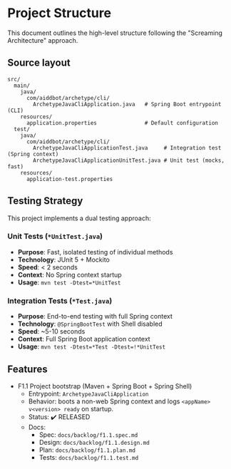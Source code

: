 # Project Structure

This document outlines the high-level structure following the "Screaming Architecture" approach.

## Source layout

```
src/
  main/
    java/
      com/aiddbot/archetype/cli/
        ArchetypeJavaCliApplication.java   # Spring Boot entrypoint (CLI)
    resources/
      application.properties               # Default configuration
  test/
    java/
      com/aiddbot/archetype/cli/
        ArchetypeJavaCliApplicationTest.java     # Integration test (Spring context)
        ArchetypeJavaCliApplicationUnitTest.java # Unit test (mocks, fast)
    resources/
      application-test.properties
```

## Testing Strategy

This project implements a dual testing approach:

### Unit Tests (`*UnitTest.java`)
- **Purpose**: Fast, isolated testing of individual methods
- **Technology**: JUnit 5 + Mockito
- **Speed**: < 2 seconds 
- **Context**: No Spring context startup
- **Usage**: `mvn test -Dtest=*UnitTest`

### Integration Tests (`*Test.java`)
- **Purpose**: End-to-end testing with full Spring context
- **Technology**: `@SpringBootTest` with Shell disabled
- **Speed**: ~5-10 seconds
- **Context**: Full Spring Boot application context
- **Usage**: `mvn test -Dtest=*Test -Dtest=!*UnitTest`

## Features

- F1.1 Project bootstrap (Maven + Spring Boot + Spring Shell)
  - Entrypoint: `ArchetypeJavaCliApplication`
  - Behavior: boots a non-web Spring context and logs `<appName> v<version> ready` on startup.
  - Status: ✔️ RELEASED
  - Docs:
    - Spec: `docs/backlog/f1.1.spec.md`
    - Design: `docs/backlog/f1.1.design.md`
    - Plan: `docs/backlog/f1.1.plan.md`
    - Tests: `docs/backlog/f1.1.test.md`

